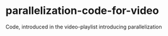 # parallelization-code-for-video

Code, introduced in the video-playlist introducing parallelization
